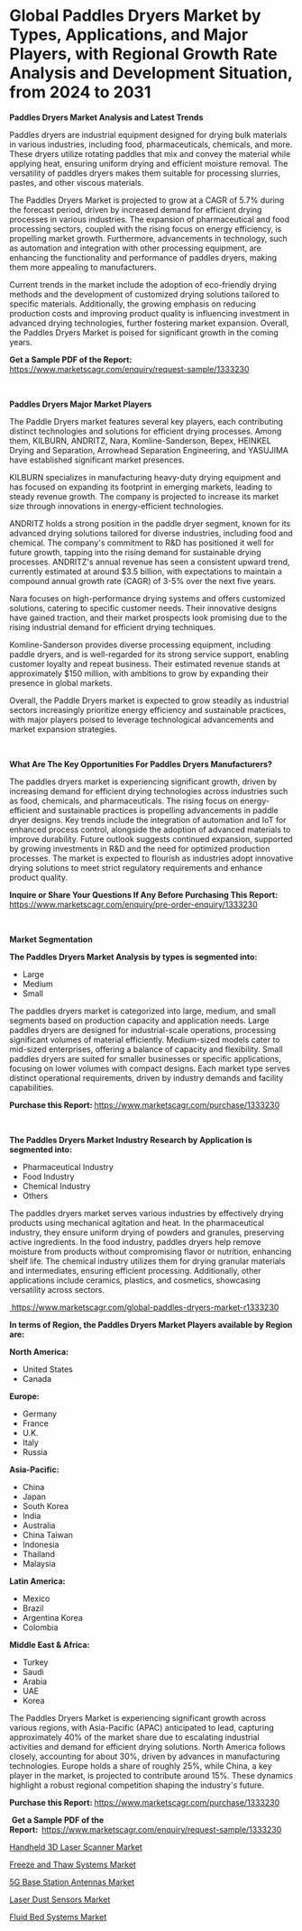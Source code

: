 <p><h1>Global Paddles Dryers Market by Types, Applications, and Major Players, with Regional Growth Rate Analysis and Development Situation, from 2024 to 2031</h1></p><p><strong>Paddles Dryers Market Analysis and Latest Trends</strong></p>
<p><p>Paddles dryers are industrial equipment designed for drying bulk materials in various industries, including food, pharmaceuticals, chemicals, and more. These dryers utilize rotating paddles that mix and convey the material while applying heat, ensuring uniform drying and efficient moisture removal. The versatility of paddles dryers makes them suitable for processing slurries, pastes, and other viscous materials.</p><p>The Paddles Dryers Market is projected to grow at a CAGR of 5.7% during the forecast period, driven by increased demand for efficient drying processes in various industries. The expansion of pharmaceutical and food processing sectors, coupled with the rising focus on energy efficiency, is propelling market growth. Furthermore, advancements in technology, such as automation and integration with other processing equipment, are enhancing the functionality and performance of paddles dryers, making them more appealing to manufacturers.</p><p>Current trends in the market include the adoption of eco-friendly drying methods and the development of customized drying solutions tailored to specific materials. Additionally, the growing emphasis on reducing production costs and improving product quality is influencing investment in advanced drying technologies, further fostering market expansion. Overall, the Paddles Dryers Market is poised for significant growth in the coming years.</p></p>
<p><strong>Get a Sample PDF of the Report:&nbsp;</strong> <a href="https://www.marketscagr.com/enquiry/request-sample/1333230?utm_campaign=1186&utm_medium=2&utm_source=Github&utm_content=ia&utm_term=01102024&utm_id=paddles-dryers">https://www.marketscagr.com/enquiry/request-sample/1333230</a></p>
<p>&nbsp;</p>
<p><strong>Paddles Dryers Major Market Players</strong></p>
<p><p>The Paddle Dryers market features several key players, each contributing distinct technologies and solutions for efficient drying processes. Among them, KILBURN, ANDRITZ, Nara, Komline-Sanderson, Bepex, HEINKEL Drying and Separation, Arrowhead Separation Engineering, and YASUJIMA have established significant market presences.</p><p>KILBURN specializes in manufacturing heavy-duty drying equipment and has focused on expanding its footprint in emerging markets, leading to steady revenue growth. The company is projected to increase its market size through innovations in energy-efficient technologies.</p><p>ANDRITZ holds a strong position in the paddle dryer segment, known for its advanced drying solutions tailored for diverse industries, including food and chemical. The company's commitment to R&D has positioned it well for future growth, tapping into the rising demand for sustainable drying processes. ANDRITZ's annual revenue has seen a consistent upward trend, currently estimated at around $3.5 billion, with expectations to maintain a compound annual growth rate (CAGR) of 3-5% over the next five years.</p><p>Nara focuses on high-performance drying systems and offers customized solutions, catering to specific customer needs. Their innovative designs have gained traction, and their market prospects look promising due to the rising industrial demand for efficient drying techniques.</p><p>Komline-Sanderson provides diverse processing equipment, including paddle dryers, and is well-regarded for its strong service support, enabling customer loyalty and repeat business. Their estimated revenue stands at approximately $150 million, with ambitions to grow by expanding their presence in global markets.</p><p>Overall, the Paddle Dryers market is expected to grow steadily as industrial sectors increasingly prioritize energy efficiency and sustainable practices, with major players poised to leverage technological advancements and market expansion strategies.</p></p>
<p>&nbsp;</p>
<p><strong>What Are The Key Opportunities For Paddles Dryers Manufacturers?</strong></p>
<p><p>The paddles dryers market is experiencing significant growth, driven by increasing demand for efficient drying technologies across industries such as food, chemicals, and pharmaceuticals. The rising focus on energy-efficient and sustainable practices is propelling advancements in paddle dryer designs. Key trends include the integration of automation and IoT for enhanced process control, alongside the adoption of advanced materials to improve durability. Future outlook suggests continued expansion, supported by growing investments in R&D and the need for optimized production processes. The market is expected to flourish as industries adopt innovative drying solutions to meet strict regulatory requirements and enhance product quality.</p></p>
<p><strong>Inquire or Share Your Questions If Any Before Purchasing This Report:</strong> <a href="https://www.marketscagr.com/enquiry/pre-order-enquiry/1333230?utm_campaign=1186&utm_medium=2&utm_source=Github&utm_content=ia&utm_term=01102024&utm_id=paddles-dryers">https://www.marketscagr.com/enquiry/pre-order-enquiry/1333230</a></p>
<p>&nbsp;</p>
<p><strong>Market Segmentation</strong></p>
<p><strong>The Paddles Dryers Market Analysis by types is segmented into:</strong></p>
<p><ul><li>Large</li><li>Medium</li><li>Small</li></ul></p>
<p><p>The paddles dryers market is categorized into large, medium, and small segments based on production capacity and application needs. Large paddles dryers are designed for industrial-scale operations, processing significant volumes of material efficiently. Medium-sized models cater to mid-sized enterprises, offering a balance of capacity and flexibility. Small paddles dryers are suited for smaller businesses or specific applications, focusing on lower volumes with compact designs. Each market type serves distinct operational requirements, driven by industry demands and facility capabilities.</p></p>
<p><strong>Purchase this Report:&nbsp;</strong><a href="https://www.marketscagr.com/purchase/1333230?utm_campaign=1186&utm_medium=2&utm_source=Github&utm_content=ia&utm_term=01102024&utm_id=paddles-dryers">https://www.marketscagr.com/purchase/1333230</a></p>
<p>&nbsp;</p>
<p><strong>The Paddles Dryers Market Industry Research by Application is segmented into:</strong></p>
<p><ul><li>Pharmaceutical Industry</li><li>Food Industry</li><li>Chemical Industry</li><li>Others</li></ul></p>
<p><p>The paddles dryers market serves various industries by effectively drying products using mechanical agitation and heat. In the pharmaceutical industry, they ensure uniform drying of powders and granules, preserving active ingredients. In the food industry, paddles dryers help remove moisture from products without compromising flavor or nutrition, enhancing shelf life. The chemical industry utilizes them for drying granular materials and intermediates, ensuring efficient processing. Additionally, other applications include ceramics, plastics, and cosmetics, showcasing versatility across sectors.</p></p>
<p><a href="https://www.marketscagr.com/global-paddles-dryers-market-r1333230?utm_campaign=1186&utm_medium=2&utm_source=Github&utm_content=ia&utm_term=01102024&utm_id=paddles-dryers">&nbsp;https://www.marketscagr.com/global-paddles-dryers-market-r1333230</a></p>
<p><strong>In terms of Region, the Paddles Dryers Market Players available by Region are:</strong></p>
<p>
    <p> <strong> North America: </strong>
        <ul>
            <li>United States</li>
            <li>Canada</li>
        </ul>
        </p> 
    <p> <strong> Europe: </strong>
        <ul>
            <li>Germany</li>
            <li>France</li>
            <li>U.K.</li>
            <li>Italy</li>
            <li>Russia</li>
        </ul>
        </p> 
    <p> <strong> Asia-Pacific: </strong>
        <ul>
            <li>China</li>
            <li>Japan</li>
            <li>South Korea</li>
            <li>India</li>
            <li>Australia</li>
            <li>China Taiwan</li>
            <li>Indonesia</li>
            <li>Thailand</li>
            <li>Malaysia</li>
        </ul>
        </p> 
    <p> <strong> Latin America: </strong>
        <ul>
            <li>Mexico</li>
            <li>Brazil</li>
            <li>Argentina Korea</li>
            <li>Colombia</li>
        </ul>
        </p> 
    <p> <strong> Middle East & Africa: </strong>
        <ul>
            <li>Turkey</li>
            <li>Saudi</li>
            <li>Arabia</li>
            <li>UAE</li>
            <li>Korea</li>
        </ul>
    </p>
    </p>
<p><p>The Paddles Dryers Market is experiencing significant growth across various regions, with Asia-Pacific (APAC) anticipated to lead, capturing approximately 40% of the market share due to escalating industrial activities and demand for efficient drying solutions. North America follows closely, accounting for about 30%, driven by advances in manufacturing technologies. Europe holds a share of roughly 25%, while China, a key player in the market, is projected to contribute around 15%. These dynamics highlight a robust regional competition shaping the industry's future.</p></p>
<p><strong>Purchase this Report: </strong><a href="https://www.marketscagr.com/purchase/1333230?utm_campaign=1186&utm_medium=2&utm_source=Github&utm_content=ia&utm_term=01102024&utm_id=paddles-dryers">https://www.marketscagr.com/purchase/1333230</a></p>
<p>&nbsp;<strong>Get a Sample PDF of the Report:&nbsp;&nbsp;</strong><a href="https://www.marketscagr.com/enquiry/request-sample/1333230?utm_campaign=1186&utm_medium=2&utm_source=Github&utm_content=ia&utm_term=01102024&utm_id=paddles-dryers">https://www.marketscagr.com/enquiry/request-sample/1333230</a></p>
<p><strong></strong></p>
<p><p><a href="https://www.linkedin.com/pulse/handheld-3d-laser-scanner-market-trends-detailed-study-hgjmc?utm_campaign=1186&utm_medium=2&utm_source=Github&utm_content=ia&utm_term=01102024&utm_id=paddles-dryers">Handheld 3D Laser Scanner Market</a></p><p><a href="https://www.linkedin.com/pulse/booming-freeze-thaw-systems-market-sector-analysis-growth-projections-sok6c?utm_campaign=1186&utm_medium=2&utm_source=Github&utm_content=ia&utm_term=01102024&utm_id=paddles-dryers">Freeze and Thaw Systems Market</a></p><p><a href="https://issuu.com/reportprime-2/docs/5g-base-station-antennas-market-siz_adeb0bcfa9b249?utm_campaign=1186&utm_medium=2&utm_source=Github&utm_content=ia&utm_term=01102024&utm_id=paddles-dryers">5G Base Station Antennas Market</a></p><p><a href="https://issuu.com/reportprime-2/docs/laser-dust-sensors-market-size-2030_e8263db858f80c?utm_campaign=1186&utm_medium=2&utm_source=Github&utm_content=ia&utm_term=01102024&utm_id=paddles-dryers">Laser Dust Sensors Market</a></p><p><a href="https://www.linkedin.com/pulse/innovations-market-trends-shaping-fluid-bed-systems-2024-2031-ytwvc?utm_campaign=1186&utm_medium=2&utm_source=Github&utm_content=ia&utm_term=01102024&utm_id=paddles-dryers">Fluid Bed Systems Market</a></p></p>